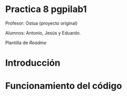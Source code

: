 # Practica 8 pgpilab1

Profesor: Ostua (proyecto original)

Alumnos: Antonio, Jesús y Eduardo.


Plantilla de *Readme*

# Introducción


# Funcionamiento del código

